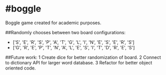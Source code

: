 #boggle
======

Boggle game created for academic purposes.

##Randomly chooses between two board configurations:
* ['S', 'E', 'R', 'S', 'P', 'A', 'T', 'G', 'L', 'I', 'N', 'E', 'S', 'E', 'R', 'S']
* ['G', 'R', 'E', 'P', 'T', 'N', 'A', 'L', 'E', 'S', 'I', 'T', 'D', 'R', 'E', 'S']

##Future work:
1 Create dice for better randomization of board.
2 Connect to dictionary API for larger word database.
3 Refactor for better object oriented code.
